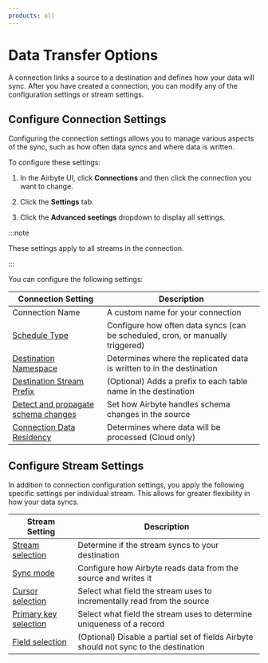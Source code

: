 ```yaml
---
products: all
---
```


# Data Transfer Options

A connection links a source to a destination and defines how your data will sync. After you have created a connection, you can modify any of the configuration settings or stream settings.

## Configure Connection Settings

Configuring the connection settings allows you to manage various aspects of the sync, such as how often data syncs and where data is written.

To configure these settings:

1. In the Airbyte UI, click **Connections** and then click the connection you want to change.

2. Click the **Settings** tab.

3. Click the **Advanced seetings** dropdown to display all settings.

:::note

These settings apply to all streams in the connection.

:::

You can configure the following settings:

| Connection Setting                                                                        | Description                                                                    |
| ----------------------------------------------------------------------------------------- | ------------------------------------------------------------------------------ |
| Connection Name                                                                           | A custom name for your connection                                              |
| [Schedule Type](/platform/using-airbyte/core-concepts/sync-schedules)                     | Configure how often data syncs (can be scheduled, cron, or manually triggered) |
| [Destination Namespace](/platform/using-airbyte/core-concepts/namespaces)                 | Determines where the replicated data is written to in the destination          |
| [Destination Stream Prefix](/platform/using-airbyte/configuring-schema)                   | (Optional) Adds a prefix to each table name in the destination                 |
| [Detect and propagate schema changes](/platform/using-airbyte/schema-change-management)   | Set how Airbyte handles schema changes in the source                           |
| [Connection Data Residency](/platform/cloud/managing-airbyte-cloud/manage-data-residency) | Determines where data will be processed (Cloud only)                           |

## Configure Stream Settings

In addition to connection configuration settings, you apply the following specific settings per individual stream. This allows for greater flexibility in how your data syncs.

| Stream Setting                                                      | Description                                                                           |
| ------------------------------------------------------------------- | ------------------------------------------------------------------------------------- |
| [Stream selection](/platform/using-airbyte/configuring-schema)      | Determine if the stream syncs to your destination                                     |
| [Sync mode](/platform/using-airbyte/core-concepts/sync-modes)       | Configure how Airbyte reads data from the source and writes it                        |
| [Cursor selection](/platform/using-airbyte/configuring-schema)      | Select what field the stream uses to incrementally read from the source               |
| [Primary key selection](/platform/using-airbyte/configuring-schema) | Select what field the stream uses to determine uniqueness of a record                 |
| [Field selection](/platform/using-airbyte/configuring-schema)       | (Optional) Disable a partial set of fields Airbyte should not sync to the destination |
